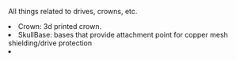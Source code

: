 All things related to drives, crowns, etc.

<li> Crown: 3d printed crown. </li>
<li> SkullBase: bases that provide attachment point for copper mesh shielding/drive protection</li>
<li>

